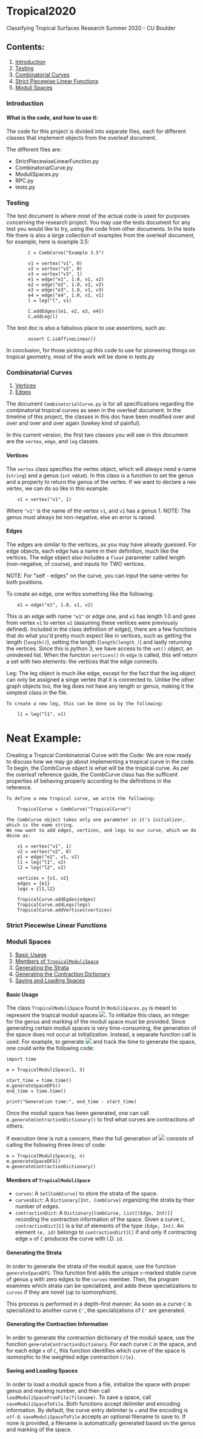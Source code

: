 # Tropical2020
Classifying Tropical Surfaces Research Summer 2020 - CU Boulder

## Contents:

1. [Introduction](#Introduction)
2. [Testing](#Testing)
3. [Combinatorial Curves](#CombCurves)
4. [Strict Piecewise Linear Functions](#SPLFs)
5. [Moduli Spaces](#ModSpaces)

### Introduction <a name="Introduction"></a>

#### What is the code, and how to use it:

The code for this project is divided into separate files, each for different classes that implement objects from the 
overleaf document.

The different files are:

- StrictPiecewiseLinearFunction.py
- CombinatorialCurve.py
- ModuliSpaces.py
- RPC.py
- tests.py

### Testing <a name="Testing"></a>

The test document is where most of the actual code is used for purposes concerning the research project. 
You may use the tests document for any test you would like to try, using the code from other documents.
In the tests file there is also a large collection of examples from the overleaf document, for example, 
here is example 3.5:

            C = CombCurve("Example 3.5")

            v1 = vertex("v1", 0)
            v2 = vertex("v2", 0)
            v3 = vertex("v3", 1)
            e1 = edge("e1", 1.0, v1, v2)
            e2 = edge("e2", 1.0, v2, v3)
            e3 = edge("e3", 1.0, v1, v3)
            e4 = edge("e4", 1.0, v1, v1)
            l = leg("l", v1)

            C.addEdges({e1, e2, e3, e4})
            C.addLeg(l)

The test doc is also a fabulous place to use assertions, such as:

            assert C.isAffineLinear()

In conclusion, for those picking up this code to use for pioneering things on tropical geometry, 
most of the work will be done in tests.py

### Combinatorial Curves <a name="CombCurves"></a>

1. [Vertices](#vertices)
2. [Edges](#edges)

The document `CombinatorialCurve.py` is for all specifications regarding the combinatorial tropical curves as seen in 
the overleaf document.
In the timeline of this project, the classes in this doc have been modified over and over and over and over again 
(lowkey kind of painful).

In this current version, the first two classes you will see in this document are the `vertex`, `edge`, and `leg` 
classes.

#### Vertices <a name="vertices"></a>

The `vertex` class specifies the vertex object, which will always need a name (`string`) and a genus (`int` value).
In this class is a function to set the genus and a property to return the genus of the vertex.
If we want to declare a nex vertex, we can do so like in this example:

        v1 = vertex("v1", 1)

Where `"v1"` is the name of the vertex `v1`, and `v1` has a genus 1.
NOTE: The genus must always be non-negative, else an error is raised.

#### Edges <a name="edges"></a>

The edges are similar to the vertices, as you may have already guessed.
For edge objects, each edge has a name in their definition, much like the vertices.
The edge object also includes a `float` parameter called length (non-negative, of course), and inputs for TWO vertices.

NOTE: For "self - edges" on the curve, you can input the same vertex for both positions.

To create an edge, one writes something like the following:

        e1 = edge("e1", 1.0, v1, v2)
    
This is an edge with name `"e1"` or edge one, and `e1` has length 1.0 and goes from vertex `v1` to vertex `v2` (assuming 
these vertices were previously defined).
Included in the class definition of edge(), there are a few functions that do what you'd pretty much expect like 
in vertices, such as getting the length (`length()`),
setting the length (`length(length_)`) and lastly returning the vertices.
Since this is python 3, we have access to the `set()` object, an unindexed list. When the function `vertices()` in 
`edge` is called, this will return a set with two elements:
the vertices that the edge connects.

Leg:
    The leg object is much like edge, except for the fact that the leg object can only be assigned a singe vertex that it is connected to.
    Unlike the other graph objects too, the leg does not have any length or genus, making it the simplest class in the file.

    To create a new leg, this can be done so by the following:

        l1 = leg("l1", v1)
        

Neat Example:
======================================================
Creating a Tropical Combinatorial Curve with the Code:
    We are now ready to discuss how we may go about implementing a tropical curve in the code.
    To begin, the CombCurve object is what will be the tropical curve.
    As per the overleaf reference guide, the CombCurve class has the sufficent properties of behaving properly according to the definitions in the reference.
    
    To define a new tropical curve, we write the following:

        TropicalCurve = CombCurve("TropicalCurve")

    The CombCurve object takes only one parameter in it's initializer, which is the name string.
    We now want to add edges, vertices, and legs to our curve, which we do deine as:

        v1 = vertex("v1", 1)
        v2 = vertex("v2", 0)
        e1 = edge("e1", v1, v2)
        l1 = leg("l1", v2)
        l2 = leg("l2", v2)

        vertices = {v1, v2}
        edges = {e1}
        legs = {l1,l2}

        TropicalCurve.addEgdes(edges)
        TropicalCurve.addLegs(legs)
        TropicalCurve.addVertices(vertices)

### Strict Piecewise Linear Functions <a name="SPLFs"></a>

### Moduli Spaces <a name="ModSpaces"></a>

1. [Basic Usage](#modSpaceUsage)
2. [Members of `TropicalModuliSpace`](#modSpaceMembers)
3. [Generating the Strata](#modSpaceStrataGen)
4. [Generating the Contraction Dictionary](#modSpaceContractionGen)
5. [Saving and Loading Spaces](#modSpaceIO)

#### Basic Usage <a name="modSpaceUsage"></a>

The class `TropicalModuliSpace` found in `ModuliSpaces.py` is meant to represent the 
tropical moduli spaces <img src="https://render.githubusercontent.com/render/math?math=\mathcal{M}_{g, n}^{trop}">.
To initialize this class, an integer for the genus and marking of the moduli space must be provided. Since generating 
certain moduli spaces is very time-consuming, the generation of the space does not occur at initialization. Instead, 
a separate function call is used. For example, to generate 
<img src="https://render.githubusercontent.com/render/math?math=\mathcal{M}_{1, 5}^{trop}"> and track the time to 
generate the space, one could write the following code:

    import time
    
    m = TropicalModuliSpace(1, 5)
    
    start_time = time.time()
    m.generateSpaceDFS()
    end_time = time.time()
    
    print("Generation time:", end_time - start_time)
    
Once the moduli space has been generated, one can call `m.generateContractionDictionary()` to find what curves are
contractions of others.

If execution time is not a concern, then the full generation of 
<img src="https://render.githubusercontent.com/render/math?math=\mathcal{M}_{g, n}^{trop}"> consists of calling the
following three lines of code:

    m = TropicalModuliSpace(g, n)
    m.generateSpaceDFS()
    m.generateContractionDictionary()
    
#### Members of `TropicalModuliSpace` <a name="modSpaceMembers"></a>

- `curves`: A `Set[CombCurve]` to store the strata of the space.
- `curvesDict`: A `Dictionary[Int, CombCurve]` organizing the strata by their number of edges.
- `contractionDict`: A `Dictionary[CombCurve, List[(Edge, Int)]]` recording the contraction information of the
space. Given a curve `C`, `contractionDict[C]` is a list of elements of the type `(Edge, Int)`. An element `(e, id)`
belongs to `contractionDict[C]` if and only if contracting edge `e` of `C` produces the curve with I.D. `id`.
    
#### Generating the Strata <a name="modSpaceStrataGen"></a>

In order to generate the strata of the moduli space, use the function `generateSpaceDFS`. This function first adds the 
unique `n`-marked stable curve of genus `g` with zero edges to the `curves` member. Then, the program examines which 
strata can be specialized, and adds these specializations to `curves` if they are novel (up to isomorphism).

This process is performed in a depth-first manner: As soon as a curve `C` is specialized to another curve `C'`, the
specializations of `C'` are generated.

#### Generating the Contraction Information <a name="modSpaceContractionGen"></a>

In order to generate the contraction dictionary of the moduli space, use the function `generateContractionDictionary`.
For each curve `C` in the space, and for each edge `e` of `C`, this function identifies which curve of the space is
isomorphic to the weighted edge contraction `C/{e}`.

#### Saving and Loading Spaces <a name="modSpaceIO"></a>

In order to load a moduli space from a file, initialize the space with proper genus and marking number, and then call 
`loadModuliSpaceFromFile(filename)`. To save a space, call `saveModuliSpaceToFile`. Both functions accept delimiter
and encoding information. By default, the curve entry delimiter is `=` and the encoding is `utf-8`. 
`saveModuliSpaceToFile` accepts an optional filename to save to. If none is provided, a filename is automatically
generated based on the genus and marking of the space.

